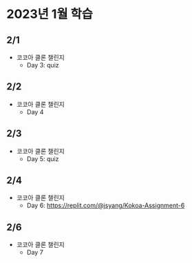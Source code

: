 # 2023년 1월 학습

## 2/1

- 코코아 클론 챌린지
  - Day 3: quiz

## 2/2

- 코코아 클론 챌린지
  - Day 4

## 2/3

- 코코아 클론 챌린지
  - Day 5: quiz

## 2/4

- 코코아 클론 챌린지
  - Day 6: <https://replit.com/@jsyang/Kokoa-Assignment-6>

## 2/6

- 코코아 클론 챌린지
  - Day 7

